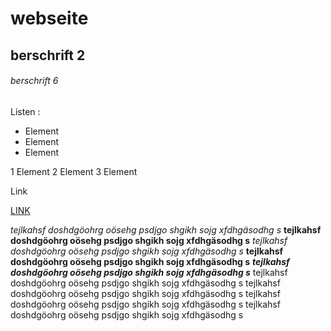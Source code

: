 # webseite

## berschrift 2

###### berschrift 6


Listen :

- Element
- Element
- Element

1 Element
2 Element
3 Element

Link


[LINK](https://todorvankov.com)

*tejlkahsf doshdgöohrg oösehg psdjgo shgikh sojg xfdhgäsodhg s*
**tejlkahsf doshdgöohrg oösehg psdjgo shgikh sojg xfdhgäsodhg s**
_tejlkahsf doshdgöohrg oösehg psdjgo shgikh sojg xfdhgäsodhg s_
__tejlkahsf doshdgöohrg oösehg psdjgo shgikh sojg xfdhgäsodhg s__
***tejlkahsf doshdgöohrg oösehg psdjgo shgikh sojg xfdhgäsodhg s***
tejlkahsf doshdgöohrg oösehg psdjgo shgikh sojg xfdhgäsodhg s
tejlkahsf doshdgöohrg oösehg psdjgo shgikh sojg xfdhgäsodhg s
tejlkahsf doshdgöohrg oösehg psdjgo shgikh sojg xfdhgäsodhg s
tejlkahsf doshdgöohrg oösehg psdjgo shgikh sojg xfdhgäsodhg s
